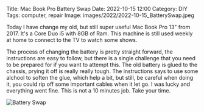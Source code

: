 Title: Mac Book Pro Battery Swap
Date: 2022-10-15 12:00
Category: DIY
Tags: computer, repair
Image: images/2022/2022-10-15_BatterySwap.jpeg

Today I have change my old, but still super useful Mac Book Pro 13" from 2017. It's a Core Duo i5 with 8GB of Ram. This machine is still used weekly at home to connect to the TV to watch some shows. 

The process of changing the battery is pretty straight forward, the instructions are easy to follow, but there is a single challenge that you need to be prepared for if you want to attempt this. The old battery is glued to the chassis, prying it off is really really tough. The instructions says to use some alchool to soften the glue, which help a bit, but still, be careful when doing it, you could rip off some important cables when it let go. I was lucky and everything went fine. This is not a 10 minutes job. Take your time.

![Battery Swap]({static}/images/2022/2022-10-15_BatterySwap.jpeg)
